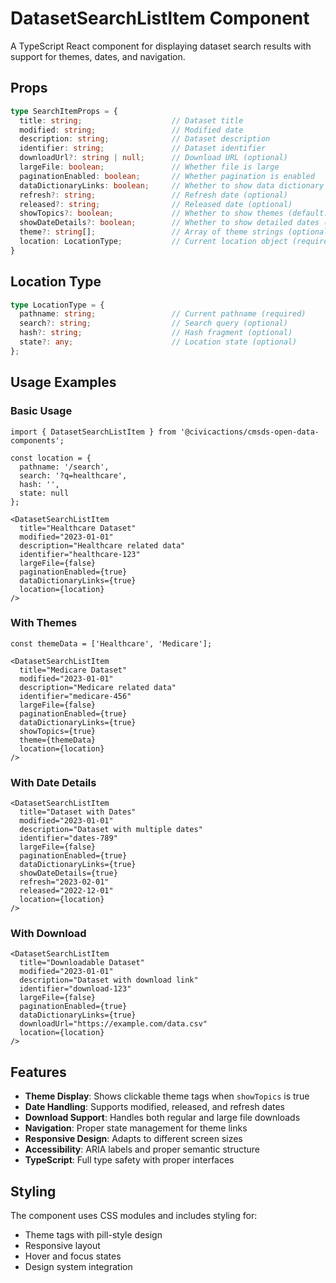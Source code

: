 # DatasetSearchListItem Component

A TypeScript React component for displaying dataset search results with support for themes, dates, and navigation.

## Props

```typescript
type SearchItemProps = {
  title: string;                    // Dataset title
  modified: string;                 // Modified date
  description: string;              // Dataset description
  identifier: string;               // Dataset identifier
  downloadUrl?: string | null;      // Download URL (optional)
  largeFile: boolean;               // Whether file is large
  paginationEnabled: boolean;       // Whether pagination is enabled
  dataDictionaryLinks: boolean;     // Whether to show data dictionary links
  refresh?: string;                 // Refresh date (optional)
  released?: string;                // Released date (optional)
  showTopics?: boolean;             // Whether to show themes (default: false)
  showDateDetails?: boolean;        // Whether to show detailed dates (default: false)
  theme?: string[];                 // Array of theme strings (optional)
  location: LocationType;           // Current location object (required)
}
```

## Location Type

```typescript
type LocationType = {
  pathname: string;                 // Current pathname (required)
  search?: string;                  // Search query (optional)
  hash?: string;                    // Hash fragment (optional)
  state?: any;                      // Location state (optional)
};
```

## Usage Examples

### Basic Usage

```tsx
import { DatasetSearchListItem } from '@civicactions/cmsds-open-data-components';

const location = {
  pathname: '/search',
  search: '?q=healthcare',
  hash: '',
  state: null
};

<DatasetSearchListItem
  title="Healthcare Dataset"
  modified="2023-01-01"
  description="Healthcare related data"
  identifier="healthcare-123"
  largeFile={false}
  paginationEnabled={true}
  dataDictionaryLinks={true}
  location={location}
/>
```

### With Themes

```tsx
const themeData = ['Healthcare', 'Medicare'];

<DatasetSearchListItem
  title="Medicare Dataset"
  modified="2023-01-01"
  description="Medicare related data"
  identifier="medicare-456"
  largeFile={false}
  paginationEnabled={true}
  dataDictionaryLinks={true}
  showTopics={true}
  theme={themeData}
  location={location}
/>
```

### With Date Details

```tsx
<DatasetSearchListItem
  title="Dataset with Dates"
  modified="2023-01-01"
  description="Dataset with multiple dates"
  identifier="dates-789"
  largeFile={false}
  paginationEnabled={true}
  dataDictionaryLinks={true}
  showDateDetails={true}
  refresh="2023-02-01"
  released="2022-12-01"
  location={location}
/>
```

### With Download

```tsx
<DatasetSearchListItem
  title="Downloadable Dataset"
  modified="2023-01-01"
  description="Dataset with download link"
  identifier="download-123"
  largeFile={false}
  paginationEnabled={true}
  dataDictionaryLinks={true}
  downloadUrl="https://example.com/data.csv"
  location={location}
/>
```

## Features

- **Theme Display**: Shows clickable theme tags when `showTopics` is true
- **Date Handling**: Supports modified, released, and refresh dates
- **Download Support**: Handles both regular and large file downloads
- **Navigation**: Proper state management for theme links
- **Responsive Design**: Adapts to different screen sizes
- **Accessibility**: ARIA labels and proper semantic structure
- **TypeScript**: Full type safety with proper interfaces

## Styling

The component uses CSS modules and includes styling for:
- Theme tags with pill-style design
- Responsive layout
- Hover and focus states
- Design system integration 